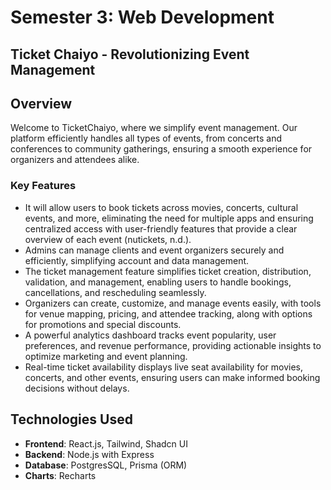 # Semester 3: Web Development

## Ticket Chaiyo - Revolutionizing Event Management

## Overview
Welcome to TicketChaiyo, where we simplify event management. Our platform efficiently handles all types of events, from concerts and conferences to community gatherings, ensuring a smooth experience for organizers and attendees alike. 

### Key Features
- It will allow users to book tickets across movies, concerts, cultural events, and more,
eliminating the need for multiple apps and ensuring centralized access with user-friendly
features that provide a clear overview of each event (nutickets, n.d.).
- Admins can manage clients and event organizers securely and efficiently, simplifying
account and data management.
- The ticket management feature simplifies ticket creation, distribution, validation, and
management, enabling users to handle bookings, cancellations, and rescheduling
seamlessly.
- Organizers can create, customize, and manage events easily, with tools for venue
mapping, pricing, and attendee tracking, along with options for promotions and special
discounts.
- A powerful analytics dashboard tracks event popularity, user preferences, and revenue
performance, providing actionable insights to optimize marketing and event planning.
- Real-time ticket availability displays live seat availability for movies, concerts, and other
events, ensuring users can make informed booking decisions without delays.

## Technologies Used
- **Frontend**: React.js, Tailwind, Shadcn UI  
- **Backend**: Node.js with Express  
- **Database**: PostgresSQL, Prisma (ORM) 
- **Charts**: Recharts 

